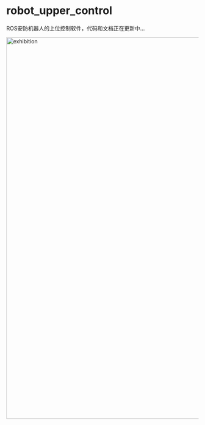 # robot_upper_control
ROS安防机器人的上位控制软件，代码和文档正在更新中...

<img width="1000" alt="exhibition" src="https://user-images.githubusercontent.com/61311609/189124138-16ce603b-ae28-4799-8cdc-4ec0e0b790bb.png">
